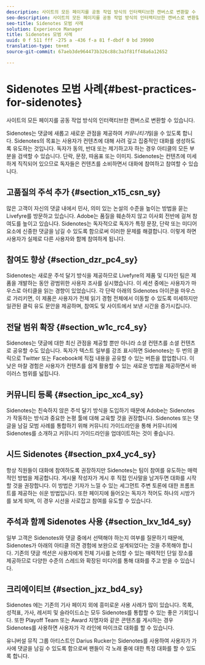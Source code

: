 ```yaml
---
description: 사이트의 모든 페이지를 공동 작업 방식의 인터랙티브한 캔버스로 변환할 수 있습니다.
seo-description: 사이트의 모든 페이지를 공동 작업 방식의 인터랙티브한 캔버스로 변환할 수 있습니다.
seo-title: Sidenotes 모범 사례
solution: Experience Manager
title: Sidenotes 모범 사례
uuid: 0 f 511 fff -275 a -436 f-a 81 f-dbdf 0 bd 39900
translation-type: tm+mt
source-git-commit: 67aeb3de964473b326c88c3a3f81ff48a6a12652

---
```



# Sidenotes 모범 사례{#best-practices-for-sidenotes}

사이트의 모든 페이지를 공동 작업 방식의 인터랙티브한 캔버스로 변환할 수 있습니다.

Sidenotes는 댓글에 새롭고 새로운 관점을 제공하여 *커뮤니티가*읽을 수 있도록 합니다. Sidenotes의 목표는 사용자가 컨텐츠에 대해 사려 깊고 집중적인 대화를 생성하도록 유도하는 것입니다. 독자가 동의, 반대 또는 제기하고자 하는 경우 아티클의 모든 부분을 검색할 수 있습니다. 단락, 문장, 따옴표 또는 이미지. Sidenotes는 컨텐츠에 미세하게 직직되어 있으므로 독자들은 컨텐츠를 소비하면서 대화에 참여하고 참여할 수 있습니다.

## 고품질의 주석 추가 {#section_x15_csn_sy}

많은 고객이 자신의 댓글 내에서 민사, 의미 있는 논설의 수준을 높이는 방법을 묻는 Livefyre를 방문하고 있습니다. Adobe는 품질을 훼손하지 않고 이사회 전반에 걸쳐 참여도를 높이고 있습니다. Sidenotes는 독자적으로 독자가 특정 문장, 단락 또는 미디어 요소에 신중한 댓글을 남길 수 있도록 함으로써 이러한 문제를 해결합니다. 이렇게 하면 사용자가 실제로 다른 사용자와 함께 참여하게 됩니다.

## 참여도 향상 {#section_dzr_pc4_sy}

Sidenotes는 새로운 주석 달기 방식을 제공하므로 Livefyre의 제품 및 디자인 팀은 제품을 개발하는 동안 광범위한 사용자 조사를 실시했습니다. 이 세션 중에는 사용자가 마우스로 아티클을 읽는 경향이 있었습니다. 각 단락 아래의 Sidenotes 아이콘을 마우스로 가리키면, 이 제품은 사용자가 전체 읽기 경험 전체에서 이동할 수 있도록 미세하지만 일관된 클릭 유도 문안을 제공하며, 참여도 및 사이트에서 보낸 시간을 증가시킵니다.

## 전달 범위 확장 {#section_w1c_rc4_sy}

Sidenotes는 댓글에 대한 최신 관점을 제공할 뿐만 아니라 소셜 컨텐츠를 소셜 컨텐츠로 공유할 수도 있습니다. 독자가 텍스트 일부를 강조 표시하면 Sidenotes는 두 번의 클릭으로 Twitter 또는 Facebook에 직접 내용을 공유할 수 있는 버튼을 팝업합니다. 이 낮은 마찰 경험은 사용자가 컨텐츠를 쉽게 활용할 수 있는 새로운 방법을 제공하면서 바이러스 범위를 넓힙니다.

## 커뮤니티 등록 {#section_ipc_xc4_sy}

Sidenotes는 친숙하지 않은 주석 달기 방식을 도입하기 때문에 Adobe는 Sidenotes가 작동하는 방식과 중요한 논평 툴에 대해 교육할 것을 권장합니다. Sidenotes 또는 댓글을 남길 모범 사례를 통합하기 위해 커뮤니티 가이드라인을 통해 커뮤니티에 Sidenotes를 소개하고 커뮤니티 가이드라인을 업데이트하는 것이 좋습니다.

## 시드 Sidenotes {#section_px4_yc4_sy}

항상 직원들이 대화에 참여하도록 권장하지만 Sidenotes는 팀이 참여를 유도하는 매력적인 방법을 제공합니다. 게시물 작성자가 게시 후 직접 인사말을 남겨두면 대화를 시작할 것을 권장합니다. 이 방법은 기자가 느낄 수 있는 세그먼트 주변 토론에 대한 프롬프트를 제공하는 쉬운 방법입니다. 또한 페이지에 들어오는 독자가 적어도 하나의 시방가를 보게 되며, 이 경우 시선을 사로잡고 참여를 유도할 수 있습니다.

## 주석과 함께 Sidenotes 사용 {#section_lxv_1d4_sy}

일부 고객은 Sidenotes와 댓글 중에서 선택해야 하는지 여부를 질문하기 때문에, Sidenotes가 아래의 아티클 의견 경험에 보완으로 설계되었다는 것을 주목해야 합니다. 기존의 댓글 섹션은 사용자에게 전체 기사를 논의할 수 있는 매력적인 단일 장소를 제공하므로 다양한 수준의 스레드와 확장된 미디어를 통해 대화를 주고 받을 수 있습니다.

## 크리에이티브 {#section_jxz_bd4_sy}

Sidenotes 에는 기존의 기사 페이지 외에 흥미로운 사용 사례가 많이 있습니다. 목록, 성적표, 가사, 레서피 및 슬라이드쇼는 모두 Sidenotes를 통합할 수 있는 좋은 기회입니다. 또한 Playoff Team 또는 Award 지명자와 같은 콘텐츠를 게시하는 경우 Sidenotes를 사용하면 사용자가 각 라인에 마이크로 대화를 할 수 있습니다.

유니버설 뮤직 그룹 아티스트인 Darius Rucker는 Sidenotes를 사용하여 사용자가 가사에 댓글을 남길 수 있도록 함으로써 팬들이 각 노래 줄에 대한 특정 대화를 할 수 있도록 합니다.
